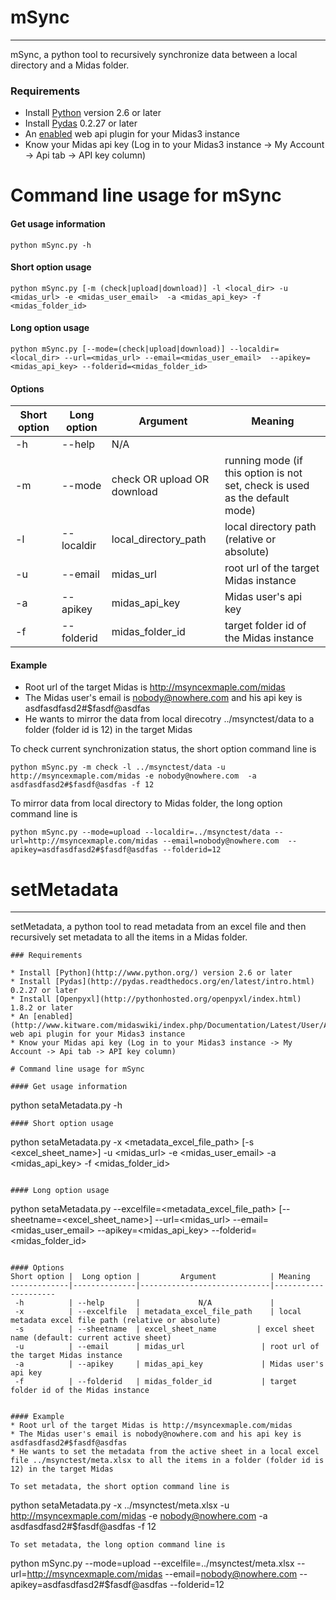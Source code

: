 # mSync

---
mSync, a python tool to recursively synchronize data between a local directory and a Midas folder.

### Requirements

* Install [Python](http://www.python.org/) version 2.6 or later
* Install [Pydas](http://pydas.readthedocs.org/en/latest/intro.html) 0.2.27 or later
* An [enabled](http://www.kitware.com/midaswiki/index.php/Documentation/Latest/User/Administration/ManagePlugins) web api plugin for your Midas3 instance
* Know your Midas api key (Log in to your Midas3 instance -> My Account -> Api tab -> API key column)

# Command line usage for mSync

#### Get usage information
```
python mSync.py -h
```
#### Short option usage
```
python mSync.py [-m (check|upload|download)] -l <local_dir> -u <midas_url> -e <midas_user_email>  -a <midas_api_key> -f <midas_folder_id>
```

#### Long option usage
```
python mSync.py [--mode=(check|upload|download)] --localdir=<local_dir> --url=<midas_url> --email=<midas_user_email>  --apikey=<midas_api_key> --folderid=<midas_folder_id>
```

#### Options
Short option |  Long option |         Argument            | Meaning
-------------|--------------|-----------------------------|---------------------
 -h          | --help       |             N/A             |
 -m          | --mode       | check OR upload OR download | running mode (if this option is not set, check is used as the default mode)
 -l          | --localdir   | local_directory_path      | local directory path (relative or absolute)
 -u          | --email      | midas_url                 | root url of the target Midas instance
 -a          | --apikey     | midas_api_key             | Midas user's api key 
 -f          | --folderid   | midas_folder_id           | target folder id of the Midas instance


#### Example
* Root url of the target Midas is http://msyncexmaple.com/midas
* The Midas user's email is nobody@nowhere.com and his api key is asdfasdfasd2#$fasdf@asdfas
* He wants to mirror the data from local direcotry ../msynctest/data to a folder (folder id is 12) in the target Midas

To check current synchronization status, the short option command line is

```
python mSync.py -m check -l ../msynctest/data -u http://msyncexmaple.com/midas -e nobody@nowhere.com  -a asdfasdfasd2#$fasdf@asdfas -f 12
```
To mirror data from local directory to Midas folder, the long option command line is

```
python mSync.py --mode=upload --localdir=../msynctest/data --url=http://msyncexmaple.com/midas --email=nobody@nowhere.com  --apikey=asdfasdfasd2#$fasdf@asdfas --folderid=12
```

# setMetadata

---
setMetadata, a python tool to read metadata from an excel file and then recursively set metadata to all the items in a Midas folder.
```
### Requirements

* Install [Python](http://www.python.org/) version 2.6 or later
* Install [Pydas](http://pydas.readthedocs.org/en/latest/intro.html) 0.2.27 or later
* Install [Openpyxl](http://pythonhosted.org/openpyxl/index.html) 1.8.2 or later
* An [enabled](http://www.kitware.com/midaswiki/index.php/Documentation/Latest/User/Administration/ManagePlugins) web api plugin for your Midas3 instance
* Know your Midas api key (Log in to your Midas3 instance -> My Account -> Api tab -> API key column)

# Command line usage for mSync

#### Get usage information
```
python setaMetadata.py -h
```
#### Short option usage
```
python setaMetadata.py -x <metadata_excel_file_path> [-s <excel_sheet_name>] -u <midas_url> -e <midas_user_email>  -a <midas_api_key> -f <midas_folder_id>
```

#### Long option usage
```
python setaMetadata.py --excelfile=<metadata_excel_file_path> [--sheetname=<excel_sheet_name>] --url=<midas_url> --email=<midas_user_email>  --apikey=<midas_api_key> --folderid=<midas_folder_id>
```

#### Options
Short option |  Long option |         Argument            | Meaning
-------------|--------------|-----------------------------|---------------------
 -h          | --help       |             N/A             |
 -x          | --excelfile  | metadata_excel_file_path    | local metadata excel file path (relative or absolute)
 -s          | --sheetname  | excel_sheet_name         | excel sheet name (default: current active sheet)
 -u          | --email      | midas_url                 | root url of the target Midas instance
 -a          | --apikey     | midas_api_key             | Midas user's api key 
 -f          | --folderid   | midas_folder_id           | target folder id of the Midas instance


#### Example
* Root url of the target Midas is http://msyncexmaple.com/midas
* The Midas user's email is nobody@nowhere.com and his api key is asdfasdfasd2#$fasdf@asdfas
* He wants to set the metadata from the active sheet in a local excel file ../msynctest/meta.xlsx to all the items in a folder (folder id is 12) in the target Midas

To set metadata, the short option command line is

```
python setaMetadata.py -x ../msynctest/meta.xlsx -u http://msyncexmaple.com/midas -e nobody@nowhere.com  -a asdfasdfasd2#$fasdf@asdfas -f 12
```
To set metadata, the long option command line is

```
python mSync.py --mode=upload --excelfile=../msynctest/meta.xlsx --url=http://msyncexmaple.com/midas --email=nobody@nowhere.com  --apikey=asdfasdfasd2#$fasdf@asdfas --folderid=12
```